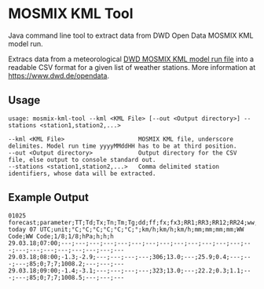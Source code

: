 # MOSMIX KML Tool
Java command line tool to extract data from DWD Open Data MOSMIX KML model run.

Extracs data from a meteorological [DWD MOSMIX KML model run file](http://opendata.dwd.de/weather/local_forecasts/mos/ "DWD Opendata") into a readable CSV format for a given list of weather stations.
More information at https://www.dwd.de/opendata.

## Usage
    usage: mosmix-kml-tool --kml <KML File> [--out <Output directory>] --stations <station1,station2,...>
    
    --kml <KML File>                     MOSMIX KML file, underscore delimites. Model run time yyyyMMddHH has to be at third position.
    --out <Output directory>             Output directory for the CSV file, else output to console standard out.
    --stations <station1,station2,...>   Comma delimited station identifiers, whose data will be extracted.

## Example Output
    01025
    forecast;parameter;TT;Td;Tx;Tn;Tm;Tg;dd;ff;fx;fx3;RR1;RR3;RR12;RR24;ww;ww3;N;Nf;PPPP;SS1;SS3;SS24
    today 07 UTC;unit;°C;°C;°C;°C;°C;°C;°;km/h;km/h;km/h;mm;mm;mm;mm;WW Code;WW Code;1/8;1/8;hPa;h;h;h
    29.03.18;07:00;---;---;---;---;---;---;---;---;---;---;---;---;---;---;---;---;---;---;---;---;---;---
    29.03.18;08:00;-1.3;-2.9;---;---;---;---;306;13.0;---;25.9;0.4;---;---;---;85;0;7;7;1008.2;---;---;---
    29.03.18;09:00;-1.4;-3.1;---;---;---;---;323;13.0;---;22.2;0.3;1.1;---;---;85;0;7;7;1008.5;---;---;---
    

